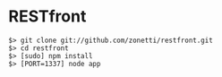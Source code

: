 RESTfront
=========

    $> git clone git://github.com/zonetti/restfront.git
    $> cd restfront
    $> [sudo] npm install
    $> [PORT=1337] node app
